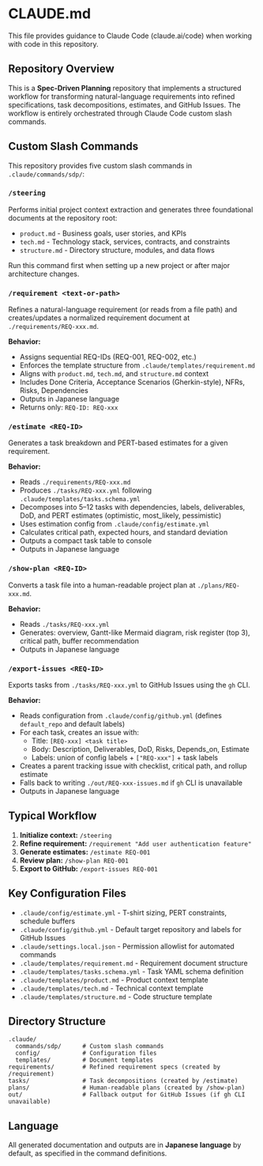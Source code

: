 # CLAUDE.md

This file provides guidance to Claude Code (claude.ai/code) when working with code in this repository.

## Repository Overview

This is a **Spec-Driven Planning** repository that implements a structured workflow for transforming natural-language requirements into refined specifications, task decompositions, estimates, and GitHub Issues. The workflow is entirely orchestrated through Claude Code custom slash commands.

## Custom Slash Commands

This repository provides five custom slash commands in `.claude/commands/sdp/`:

### `/steering`
Performs initial project context extraction and generates three foundational documents at the repository root:
- `product.md` - Business goals, user stories, and KPIs
- `tech.md` - Technology stack, services, contracts, and constraints
- `structure.md` - Directory structure, modules, and data flows

Run this command first when setting up a new project or after major architecture changes.

### `/requirement <text-or-path>`
Refines a natural-language requirement (or reads from a file path) and creates/updates a normalized requirement document at `./requirements/REQ-xxx.md`.

**Behavior:**
- Assigns sequential REQ-IDs (REQ-001, REQ-002, etc.)
- Enforces the template structure from `.claude/templates/requirement.md`
- Aligns with `product.md`, `tech.md`, and `structure.md` context
- Includes Done Criteria, Acceptance Scenarios (Gherkin-style), NFRs, Risks, Dependencies
- Outputs in Japanese language
- Returns only: `REQ-ID: REQ-xxx`

### `/estimate <REQ-ID>`
Generates a task breakdown and PERT-based estimates for a given requirement.

**Behavior:**
- Reads `./requirements/REQ-xxx.md`
- Produces `./tasks/REQ-xxx.yml` following `.claude/templates/tasks.schema.yml`
- Decomposes into 5–12 tasks with dependencies, labels, deliverables, DoD, and PERT estimates (optimistic, most_likely, pessimistic)
- Uses estimation config from `.claude/config/estimate.yml`
- Calculates critical path, expected hours, and standard deviation
- Outputs a compact task table to console
- Outputs in Japanese language

### `/show-plan <REQ-ID>`
Converts a task file into a human-readable project plan at `./plans/REQ-xxx.md`.

**Behavior:**
- Reads `./tasks/REQ-xxx.yml`
- Generates: overview, Gantt-like Mermaid diagram, risk register (top 3), critical path, buffer recommendation
- Outputs in Japanese language

### `/export-issues <REQ-ID>`
Exports tasks from `./tasks/REQ-xxx.yml` to GitHub Issues using the `gh` CLI.

**Behavior:**
- Reads configuration from `.claude/config/github.yml` (defines `default_repo` and default labels)
- For each task, creates an issue with:
  - Title: `[REQ-xxx] <task title>`
  - Body: Description, Deliverables, DoD, Risks, Depends_on, Estimate
  - Labels: union of config labels + `["REQ-xxx"]` + task labels
- Creates a parent tracking issue with checklist, critical path, and rollup estimate
- Falls back to writing `./out/REQ-xxx-issues.md` if `gh` CLI is unavailable
- Outputs in Japanese language

## Typical Workflow

1. **Initialize context:** `/steering`
2. **Refine requirement:** `/requirement "Add user authentication feature"`
3. **Generate estimates:** `/estimate REQ-001`
4. **Review plan:** `/show-plan REQ-001`
5. **Export to GitHub:** `/export-issues REQ-001`

## Key Configuration Files

- `.claude/config/estimate.yml` - T-shirt sizing, PERT constraints, schedule buffers
- `.claude/config/github.yml` - Default target repository and labels for GitHub Issues
- `.claude/settings.local.json` - Permission allowlist for automated commands
- `.claude/templates/requirement.md` - Requirement document structure
- `.claude/templates/tasks.schema.yml` - Task YAML schema definition
- `.claude/templates/product.md` - Product context template
- `.claude/templates/tech.md` - Technical context template
- `.claude/templates/structure.md` - Code structure template

## Directory Structure

```
.claude/
  commands/sdp/      # Custom slash commands
  config/            # Configuration files
  templates/         # Document templates
requirements/        # Refined requirement specs (created by /requirement)
tasks/               # Task decompositions (created by /estimate)
plans/               # Human-readable plans (created by /show-plan)
out/                 # Fallback output for GitHub Issues (if gh CLI unavailable)
```

## Language

All generated documentation and outputs are in **Japanese language** by default, as specified in the command definitions.
